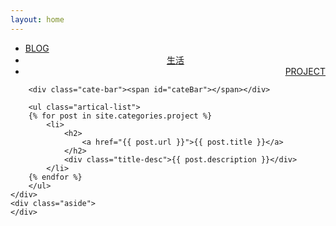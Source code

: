 ```yaml
---
layout: home
---
```


<div class="index-content project">
    <div class="section">
        <ul class="artical-cate">
            <li><a href="/"><span>BLOG</span></a></li>
            <li style="text-align:center"><a href="/opinion"><span>生活</span></a></li>
            <li class="on" style="text-align:right"><a href="/project"><span>PROJECT</span></a></li>
        </ul>

        <div class="cate-bar"><span id="cateBar"></span></div>

        <ul class="artical-list">
        {% for post in site.categories.project %}
            <li>
                <h2>
                    <a href="{{ post.url }}">{{ post.title }}</a>
                </h2>
                <div class="title-desc">{{ post.description }}</div>
            </li>
        {% endfor %}
        </ul>
    </div>
    <div class="aside">
    </div>
</div>
